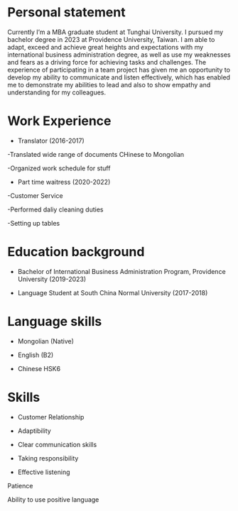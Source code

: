
# Personal statement 
Currently I’m a MBA graduate student at Tunghai University. I pursued my bachelor degree in 2023 at Providence University, Taiwan.
I am able to adapt, exceed and achieve great heights and expectations with my international business administration degree, as well as use my weaknesses and fears as a driving force for achieving tasks and challenges. The experience of participating in a team project has given me an opportunity to develop my ability to communicate and listen effectively, which has enabled me to demonstrate my abilities to lead and also to show empathy and understanding for my colleagues.

# Work Experience

* Translator (2016-2017)

-Translated wide range of documents CHinese to Mongolian 

-Organized work schedule for stuff 

* Part time waitress (2020-2022)

-Customer Service 

-Performed daliy cleaning duties 

-Setting up tables 

# Education background 

* Bachelor of International Business Administration Program, Providence University (2019-2023)  

* Language Student at South China Normal University (2017-2018)  

# Language skills

* Mongolian (Native) 

* English (B2) 

* Chinese HSK6 

 # Skills 
* Customer Relationship 

* Adaptibility

* Clear communication skills

* Taking responsibility

* Effective listening 

Patience 

Ability to use positive language 


